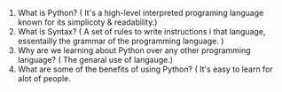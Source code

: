 1. What is Python? ( It's a high-level interpreted programing language known for its simplicoty & readability.)
2. What is Syntax? ( A set of rules to write instructions i that language, essentailly the grammar of the programming language. )
3. Why are we learning about Python over any other programming language? ( The genaral use of langauge.) 
4. What are some of the benefits of using Python? ( It's easy to learn for alot of people. 